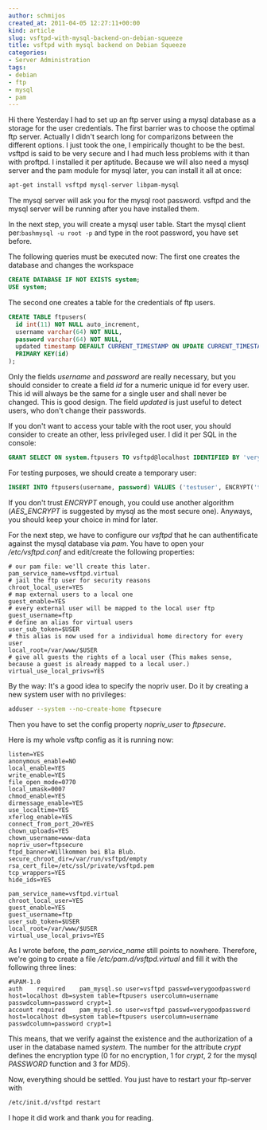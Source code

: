 ```yaml
---
author: schmijos
created_at: 2011-04-05 12:27:11+00:00
kind: article
slug: vsftpd-with-mysql-backend-on-debian-squeeze
title: vsftpd with mysql backend on Debian Squeeze
categories:
- Server Administration
tags:
- debian
- ftp
- mysql
- pam
---
```


Hi there
Yesterday I had to set up an ftp server using a mysql database as a storage for the user credentials. The first barrier was to choose the optimal ftp server. Actually I didn't search long for comparizons between the different options. I just took the one, I empirically thought to be the best. vsftpd is said to be very secure and I had much less problems with it than with proftpd.
I installed it per aptitude. Because we will also need a mysql server and the pam module for mysql later, you can install it all at once:

```bash
apt-get install vsftpd mysql-server libpam-mysql
```

The mysql server will ask you for the mysql root password. vsftpd and the mysql server will be running after you have installed them.

In the next step, you will create a mysql user table. Start the mysql client per:```bashmysql -u root -p``` and type in the root password, you have set before.

The following queries must be executed now:
The first one creates the database and changes the workspace

```sql
CREATE DATABASE IF NOT EXISTS system;
USE system;
```

The second one creates a table for the credentials of ftp users.

```sql
CREATE TABLE ftpusers(
  id int(11) NOT NULL auto_increment,
  username varchar(64) NOT NULL,
  password varchar(64) NOT NULL,
  updated timestamp DEFAULT CURRENT_TIMESTAMP ON UPDATE CURRENT_TIMESTAMP,
  PRIMARY KEY(id)
);
```

Only the fields _username_ and _password_ are really necessary, but you should consider to create a field _id_ for a numeric unique id for every user. This id will always be the same for a single user and shall never be changed. This is good design. The field _updated_ is just useful to detect users, who don't change their passwords.

If you don't want to access your table with the root user, you should consider to create an other, less privileged user. I did it per SQL in the console:

```sql
GRANT SELECT ON system.ftpusers TO vsftpd@localhost IDENTIFIED BY 'verygoodpassword';
```

For testing purposes, we should create a temporary user:

```sql
INSERT INTO ftpusers(username, password) VALUES ('testuser', ENCRYPT('testpw'));
```

If you don't trust _ENCRYPT_ enough, you could use another algorithm (_AES_ENCRYPT_ is suggested by mysql as the most secure one). Anyways, you should keep your choice in mind for later.

For the next step, we have to configure our _vsftpd_ that he can authentificate against the mysql database via _pam_. You have to open your _/etc/vsftpd.conf_ and edit/create the following properties:

```plain
# our pam file: we'll create this later.
pam_service_name=vsftpd.virtual
# jail the ftp user for security reasons
chroot_local_user=YES
# map external users to a local one
guest_enable=YES
# every external user will be mapped to the local user ftp
guest_username=ftp
# define an alias for virtual users
user_sub_token=$USER
# this alias is now used for a individual home directory for every user
local_root=/var/www/$USER
# give all guests the rights of a local user (This makes sense, because a guest is already mapped to a local user.)
virtual_use_local_privs=YES
```

<!-- more -->

By the way: It's a good idea to specify the nopriv user. Do it by creating a new system user with no privileges: 

```bash
adduser --system --no-create-home ftpsecure
```

Then you have to set the config property _nopriv_user_ to _ftpsecure_.

Here is my whole vsftp config as it is running now:

```plain
listen=YES
anonymous_enable=NO
local_enable=YES
write_enable=YES
file_open_mode=0770
local_umask=0007
chmod_enable=YES
dirmessage_enable=YES
use_localtime=YES
xferlog_enable=YES
connect_from_port_20=YES
chown_uploads=YES
chown_username=www-data
nopriv_user=ftpsecure
ftpd_banner=Willkommen bei Bla Blub.
secure_chroot_dir=/var/run/vsftpd/empty
rsa_cert_file=/etc/ssl/private/vsftpd.pem
tcp_wrappers=YES
hide_ids=YES

pam_service_name=vsftpd.virtual
chroot_local_user=YES
guest_enable=YES
guest_username=ftp
user_sub_token=$USER
local_root=/var/www/$USER
virtual_use_local_privs=YES
```

As I wrote before, the _pam_service_name_ still points to nowhere. Therefore, we're going to create a file _/etc/pam.d/vsftpd.virtual_ and fill it with the following three lines:

```plain
#%PAM-1.0
auth	required	pam_mysql.so user=vsftpd passwd=verygoodpassword host=localhost db=system table=ftpusers usercolumn=username passwdcolumn=password crypt=1
account	required	pam_mysql.so user=vsftpd passwd=verygoodpassword host=localhost db=system table=ftpusers usercolumn=username passwdcolumn=password crypt=1
```

This means, that we verify against the existence and the authorization of a user in the database named _system_. The number for the attribute _crypt_ defines the encryption type (0 for no encryption, 1 for _crypt_, 2 for the mysql _PASSWORD_ function and 3 for _MD5_).

Now, everything should be settled. You just have to restart your ftp-server with

```bash
/etc/init.d/vsftpd restart
```

I hope it did work and thank you for reading.

